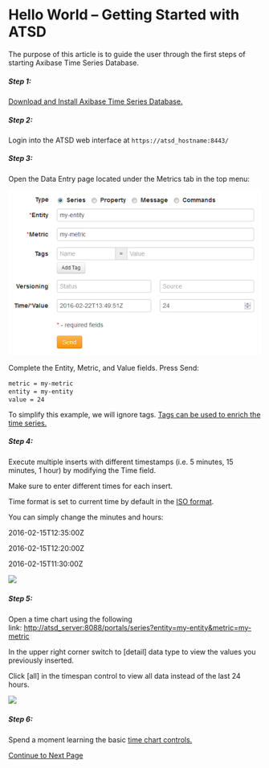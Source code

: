 # Hello World – Getting Started with ATSD

The purpose of this article is to guide the user through the first steps of starting Axibase Time Series Database.

##### Step 1:

[Download and Install Axibase Time Series Database.](../installation/README.md)

##### Step 2:

Login into the ATSD web interface at `https://atsd_hostname:8443/`

##### Step 3:

Open the Data Entry page located under the Metrics tab in the top menu:

![](resources/series.png)

Complete the Entity, Metric, and Value fields. Press Send:

```properties
metric = my-metric
entity = my-entity
value = 24
```

To simplify this example, we will ignore tags. [Tags can be used to enrich the time series.](https://axibase.com/products/axibase-time-series-database/data-model/)

##### Step 4:

Execute multiple inserts with different timestamps (i.e. 5 minutes, 15 minutes, 1 hour) by modifying the Time field.

Make sure to enter different times for each insert.

Time format is set to current time by default in the [ISO format](https://en.wikipedia.org/wiki/ISO_8601).

You can simply change the minutes and hours:

2016-02-15T12:35:00Z

2016-02-15T12:20:00Z

2016-02-15T11:30:00Z

![](http://axibase.com/wp-content/uploads/2015/06/series_time.png)

##### Step 5:

Open a time chart using the following link: [http://atsd_server:8088/portals/series?entity=my-entity&metric=my-metric](http://atsd_server:8088/portals/series?entity=my-entity&metric=my-metric)

In the upper right corner switch to [detail] data type to view the values you previously inserted.

Click [all] in the timespan control to view all data instead of the last 24 hours.

![](http://axibase.com/wp-content/uploads/2015/06/hello_world_time_chart4.png)

##### Step 6:

Spend a moment learning the basic [time chart controls.](http://axibase.com/products/axibase-time-series-database/visualization/widgets/time-chart/)

[Continue to Next Page](getting-started-2.md)
